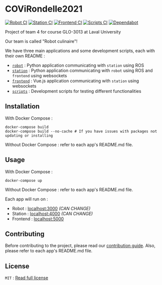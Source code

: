 # COViRondelle2021

[![Robot CI](https://github.com/GLO3013-E4/COViRondelle2021/workflows/Robot%20CI/badge.svg)](https://github.com/GLO3013-E4/COViRondelle2021/actions?query=workflow%3A%22Robot+CI%22)
[![Station CI](https://github.com/GLO3013-E4/COViRondelle2021/workflows/Station%20CI/badge.svg)](https://github.com/GLO3013-E4/COViRondelle2021/actions?query=workflow%3A%22Station+CI%22)
[![Frontend CI](https://github.com/GLO3013-E4/COViRondelle2021/workflows/Frontend%20CI/badge.svg)](https://github.com/GLO3013-E4/COViRondelle2021/actions?query=workflow%3A%22Frontend+CI%22)
[![Scripts CI](https://github.com/GLO3013-E4/COViRondelle2021/workflows/Scripts%20CI/badge.svg)](https://github.com/GLO3013-E4/COViRondelle2021/actions?query=workflow%3A%22Scripts+CI%22)
[![Dependabot](https://badgen.net/badge/Dependabot/enabled/green?icon=dependabot)](https://dependabot.com/)

Project of team 4 for course GLO-3013 at Laval University

Our team is called "Robot culinaire"!

We have three main applications and some development scripts, each with their own README : 

- [`robot`](robot) : Python application communicating with `station` using ROS
- [`station`](station) : Python application communicating with `robot` using ROS and `frontend` using websockets
- [`frontend`](frontend) : Vue.js application communicating with `station` using websockets
- [`scripts`](scripts) : Development scripts for testing different functionalities

## Installation

With Docker Compose : 
```shell
docker-compose build
docker-compose build --no-cache # If you have issues with packages not updating or installing
```

Without Docker Compose : refer to each app's README.md file.

## Usage

With Docker Compose :
```shell
docker-compose up
```

Without Docker Compose : refer to each app's README.md file.

Each app will run on : 

- Robot : [localhost:3000](http://localhost:3000) *(CAN CHANGE)*
- Station : [localhost:4000](http://localhost:4000) *(CAN CHANGE)*
- Frontend : [localhost:5000](http://localhost:5000)

## Contributing

Before contributing to the project, please read our [contribution guide](CONTRIBUTING.md). Also, please refer to each app's README.md file.


## License

`MIT` : [Read full license](LICENSE)
